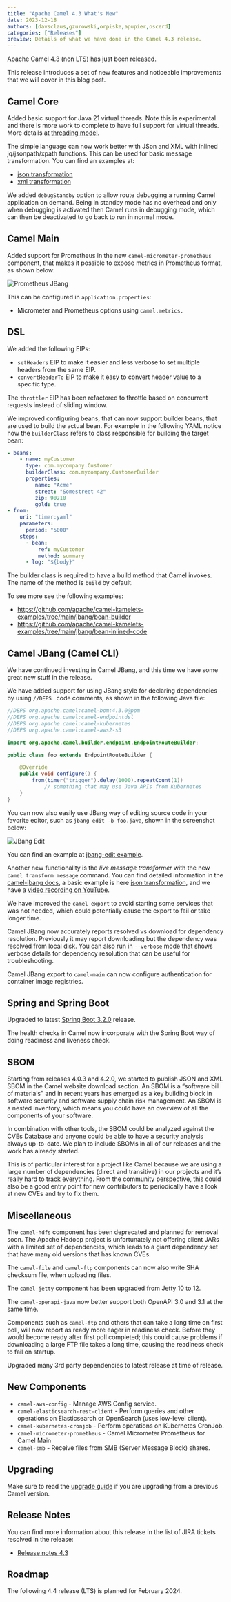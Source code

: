 ```yaml
---
title: "Apache Camel 4.3 What's New"
date: 2023-12-18
authors: [davsclaus,gzurowski,orpiske,apupier,oscerd]
categories: ["Releases"]
preview: Details of what we have done in the Camel 4.3 release.
---
```


Apache Camel 4.3 (non LTS) has just been [released](/blog/2023/12/RELEASE-4.3.0/).

This release introduces a set of new features and noticeable improvements that we will cover in this blog post.

## Camel Core

Added basic support for Java 21 virtual threads. Note this is experimental and there is more work to complete
to have full support for virtual threads. More details at [threading model](/manual/threading-model.html). 

The simple language can now work better with JSon and XML with inlined jq/jsonpath/xpath functions. This
can be used for basic message transformation. You can find an examples at:

- [json transformation](https://github.com/apache/camel-kamelets-examples/tree/main/jbang/json-transform)
- [xml transformation](/components/next/languages/xpath-language.html#_transforming_a_xml_message)

We added `debugStandby` option to allow route debugging a running Camel application on demand. Being in standby mode
has no overhead and only when debugging is activated then Camel runs in debugging mode, which can then be deactivated
to go back to run in normal mode.

## Camel Main

Added support for Prometheus in the new `camel-micrometer-prometheus` component, that makes it possible to expose
metrics in Prometheus format, as shown below:

![Prometheus JBang](prometheus-jbang.png)

This can be configured in `application.properties`:

- Micrometer and Prometheus options using `camel.metrics.`

## DSL

We added the following EIPs:

- `setHeaders` EIP to make it easier and less verbose to set multiple headers from the same EIP.
- `convertHeaderTo` EIP to make it easy to convert header value to a specific type.

The `throttler` EIP has been refactored to throttle based on concurrent requests instead of sliding window.

We improved configuring beans, that can now support builder beans, that are used to build the actual bean.
For example in the following YAML notice how the `builderClass` refers to class responsible for building the target bean:

```yaml
- beans:
    - name: myCustomer
      type: com.mycompany.Customer
      builderClass: com.mycompany.CustomerBuilder
      properties:
         name: "Acme"
         street: "Somestreet 42"
         zip: 90210
         gold: true
- from:
    uri: "timer:yaml"
    parameters:
      period: "5000"
    steps:
      - bean:
          ref: myCustomer
          method: summary
      - log: "${body}"
```

The builder class is required to have a build method that Camel invokes. The name of the method is `build` by default.

To see more see the following examples:

- https://github.com/apache/camel-kamelets-examples/tree/main/jbang/bean-builder
- https://github.com/apache/camel-kamelets-examples/tree/main/jbang/bean-inlined-code

## Camel JBang (Camel CLI)

We have continued investing in Camel JBang, and this time we have some great new stuff in the release.

We have added support for using JBang style for declaring dependencies by using `//DEPS ` code comments, as shown
in the following Java file:

```java
//DEPS org.apache.camel:camel-bom:4.3.0@pom
//DEPS org.apache.camel:camel-endpointdsl
//DEPS org.apache.camel:camel-kubernetes
//DEPS org.apache.camel:camel-aws2-s3

import org.apache.camel.builder.endpoint.EndpointRouteBuilder;

public class foo extends EndpointRouteBuilder {

    @Override
    public void configure() {
        from(timer("trigger").delay(1000).repeatCount(1))
            // something that may use Java APIs from Kubernetes
    }
}
```

You can now also easily use JBang way of editing source code in your favorite editor, such as `jbang edit -b foo.java`,
shown in the screenshot below:

![JBang Edit](jbang-edit.png)

You can find an example at [jbang-edit example](https://github.com/apache/camel-kamelets-examples/tree/main/jbang/jbang-edit).

Another new functionality is the _live message transformer_ with the new `camel transform message` command.
You can find detailed information in the [camel-jbang docs](/manual/camel-jbang.html#_transforming_message_data_mapping),
a basic example is here [json transformation](https://github.com/apache/camel-kamelets-examples/tree/main/jbang/json-transform), and we have a [video recording on YouTube](https://www.youtube.com/watch?v=ntVRSBcBBLU). 

We have improved the `camel export` to avoid starting some services that was not needed, which could potentially
cause the export to fail or take longer time.

Camel JBang now accurately reports resolved vs download for dependency resolution. Previously it may report downloading
but the dependency was resolved from local disk.  You can also run in `--verbose` mode that shows verbose details
for dependency resolution that can be useful for troubleshooting.

Camel JBang export to `camel-main` can now configure authentication for container image registries.

## Spring and Spring Boot

Upgraded to latest [Spring Boot 3.2.0](https://spring.io/blog/2023/11/23/spring-boot-3-2-0-available-now) release.

The health checks in Camel now incorporate with the Spring Boot way of doing readiness and liveness check.

## SBOM

Starting from releases 4.0.3 and 4.2.0, we started to publish JSON and XML SBOM in the Camel website download section. An SBOM is a “software bill of materials” and in recent years has emerged as a key building block in software security and software supply chain risk management. An SBOM is a nested inventory, which means you could have an overview of all the components of your software.

In combination with other tools, the SBOM could be analyzed against the CVEs Database and anyone could be able to have a security analysis always up-to-date. We plan to include SBOMs in all of our releases and the work has already started. 

This is of particular interest for a project like Camel because we are using a large number of dependencies (direct and transitive) in our projects and it’s really hard to track everything. From the community perspective, this could also be a good entry point for new contributors to periodically have a look at new CVEs and try to fix them.

## Miscellaneous

The `camel-hdfs` component has been deprecated and planned for removal soon. The Apache Hadoop project is unfortunately
not offering client JARs with a limited set of dependencies, which leads to a giant dependency set that have many
old versions that has known CVEs.

The `camel-file` and `camel-ftp` components can now also write SHA checksum file, when uploading files.

The `camel-jetty` component has been upgraded from Jetty 10 to 12.

The `camel-openapi-java` now better support both OpenAPI 3.0 and 3.1 at the same time.

Components such as `camel-ftp` and others that can take a long time on first poll, will now report as ready
more eager in readiness check. Before they would become ready after first poll completed; this could cause
problems if downloading a large FTP file takes a long time, causing the readiness check to fail on startup.

Upgraded many 3rd party dependencies to latest release at time of release.

## New Components

- `camel-aws-config` - Manage AWS Config service.
- `camel-elasticsearch-rest-client` - Perform queries and other operations on Elasticsearch or OpenSearch (uses low-level client).
- `camel-kubernetes-cronjob` - Perform operations on Kubernetes CronJob.
- `camel-micrometer-prometheus` - Camel Micrometer Prometheus for Camel Main
- `camel-smb` - Receive files from SMB (Server Message Block) shares.

## Upgrading

Make sure to read the [upgrade guide](/manual/camel-4x-upgrade-guide-4_3.html) if you are upgrading from a previous Camel version.

## Release Notes

You can find more information about this release in the list of JIRA tickets resolved in the release:

- [Release notes 4.3](/releases/release-4.3.0/)

## Roadmap

The following 4.4 release (LTS) is planned for February 2024.

